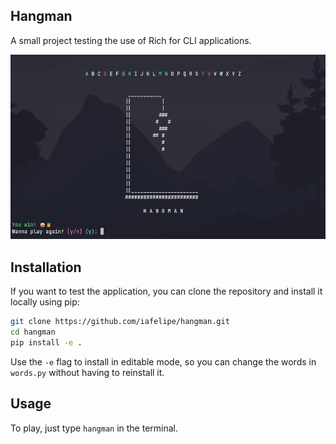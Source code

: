 ## Hangman

A small project testing the use of Rich for CLI applications.

<img src="imgs/screenshot.png">

## Installation

If you want to test the application, you can clone the repository and install it locally using pip:

```bash
git clone https://github.com/iafelipe/hangman.git
cd hangman
pip install -e .
```
Use the `-e` flag to install in editable mode, so you can change the words in `words.py` without having to reinstall it.

## Usage

To play, just type `hangman` in the terminal.
